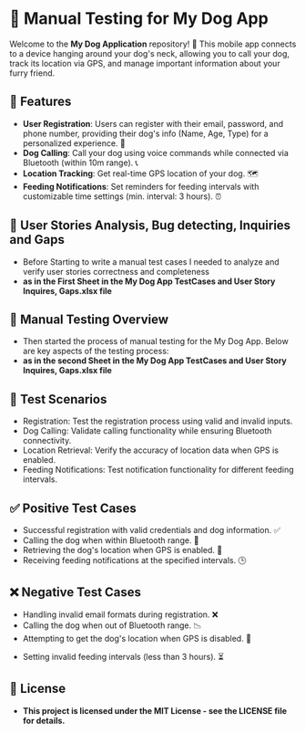 # 🐶 Manual Testing for My Dog App

Welcome to the **My Dog Application** repository! 🐾 This mobile app connects to a device hanging around your dog's neck, allowing you to call your dog, track its location via GPS, and manage important information about your furry friend.

## 📱 Features

- **User Registration**: Users can register with their email, password, and phone number, providing their dog's info (Name, Age, Type) for a personalized experience. 📝
- **Dog Calling**: Call your dog using voice commands while connected via Bluetooth (within 10m range). 📞
- **Location Tracking**: Get real-time GPS location of your dog. 🗺️
- **Feeding Notifications**: Set reminders for feeding intervals with customizable time settings (min. interval: 3 hours). ⏰

## 🧪 User Stories Analysis, Bug detecting, Inquiries and Gaps
- Before Starting to write a manual test cases I needed to analyze and verify user stories correctness and completeness
- **as in the First Sheet in the My Dog App TestCases and User Story Inquires, Gaps.xlsx file** 

## 🧪 Manual Testing Overview
- Then started the process of manual testing for the My Dog App. Below are key aspects of the testing process:
- **as in the second Sheet in the My Dog App TestCases and User Story Inquires, Gaps.xlsx file** 

## 📝 Test Scenarios
- Registration: Test the registration process using valid and invalid inputs.
- Dog Calling: Validate calling functionality while ensuring Bluetooth connectivity.
- Location Retrieval: Verify the accuracy of location data when GPS is enabled.
- Feeding Notifications: Test notification functionality for different feeding intervals.

## ✅ Positive Test Cases
- Successful registration with valid credentials and dog information. ✅
- Calling the dog when within Bluetooth range. 🎉
- Retrieving the dog's location when GPS is enabled. 📡
- Receiving feeding notifications at the specified intervals. 🕒

## ❌ Negative Test Cases
- Handling invalid email formats during registration. ❌
- Calling the dog when out of Bluetooth range. 📉
- Attempting to get the dog's location when GPS is disabled. 🚫
* Setting invalid feeding intervals (less than 3 hours). ⏳

## 📜 License
- **This project is licensed under the MIT License - see the LICENSE file for details.**